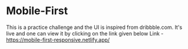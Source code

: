 # Mobile-First

This is a practice challenge and the UI is inspired from dribbble.com. It's live and one can view it by clicking on the link given below
Link - https://mobile-first-responsive.netlify.app/
